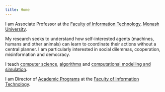 ```yaml
---
title: Home
---
```


I am Associate Professor at the [Faculty of Information Technology](href='http://www.infotech.monash.edu.au/ "Faculty of Information Technology"), [Monash University](http://www.monash.edu.au/ "Monash University").

My research seeks to understand how self-interested agents (machines, humans and other animals) can learn to coordinate their actions without a central planner. I am particularly interested in social dilemmas, cooperation, misinformation and democracy.

I teach [computer science](https://www.monash.edu.au/pubs/handbooks/units/FIT1008.html), [algorithms](http://www.monash.edu.au/pubs/2015handbooks/units/FIT1029.html) and [computational modelling and simulation](https://handbook.monash.edu/current/units/FIT3139).

I am Director of [Academic Programs](https://www.monash.edu/it/future-students/choose-a-degree) at the [Faculty of Information Technology](https://www.monash.edu/it/).
